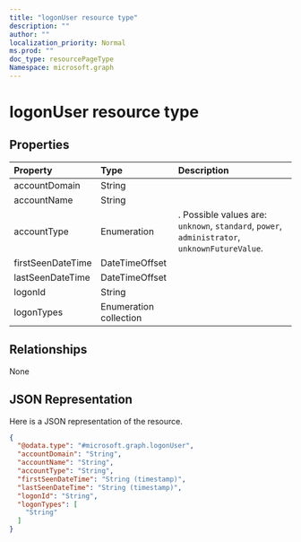 ```yaml
---
title: "logonUser resource type"
description: ""
author: ""
localization_priority: Normal
ms.prod: ""
doc_type: resourcePageType
Namespace: microsoft.graph
---
```



# logonUser resource type



## Properties
|Property|Type|Description|
|:---|:---|:---|
|accountDomain|String||
|accountName|String||
|accountType|Enumeration|. Possible values are: `unknown`, `standard`, `power`, `administrator`, `unknownFutureValue`.|
|firstSeenDateTime|DateTimeOffset||
|lastSeenDateTime|DateTimeOffset||
|logonId|String||
|logonTypes|Enumeration collection||

## Relationships
None

## JSON Representation
Here is a JSON representation of the resource.
<!-- {
  "blockType": "resource",
  "@odata.type": "microsoft.graph.logonUser"
}
-->
``` json
{
  "@odata.type": "#microsoft.graph.logonUser",
  "accountDomain": "String",
  "accountName": "String",
  "accountType": "String",
  "firstSeenDateTime": "String (timestamp)",
  "lastSeenDateTime": "String (timestamp)",
  "logonId": "String",
  "logonTypes": [
    "String"
  ]
}
```

